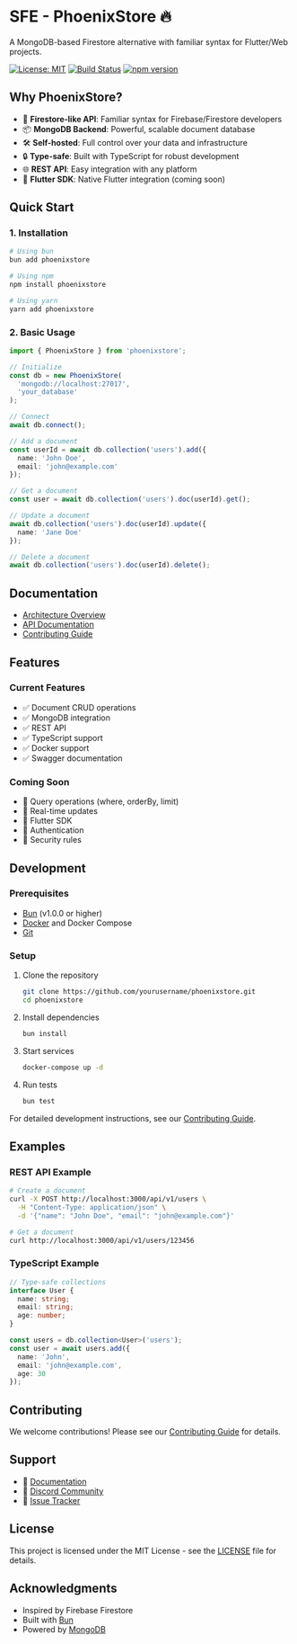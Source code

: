 # SFE - PhoenixStore 🔥

A MongoDB-based Firestore alternative with familiar syntax for Flutter/Web projects.

[![License: MIT](https://img.shields.io/badge/License-MIT-yellow.svg)](https://opensource.org/licenses/MIT)
[![Build Status](https://github.com/yourusername/phoenixstore/workflows/CI/badge.svg)](https://github.com/yourusername/phoenixstore/actions)
[![npm version](https://badge.fury.io/js/phoenixstore.svg)](https://badge.fury.io/js/phoenixstore)

## Why PhoenixStore?

- 🚀 **Firestore-like API**: Familiar syntax for Firebase/Firestore developers
- 📦 **MongoDB Backend**: Powerful, scalable document database
- 🛠️ **Self-hosted**: Full control over your data and infrastructure
- 🔒 **Type-safe**: Built with TypeScript for robust development
- 🌐 **REST API**: Easy integration with any platform
- 📱 **Flutter SDK**: Native Flutter integration (coming soon)

## Quick Start

### 1. Installation

```bash
# Using bun
bun add phoenixstore

# Using npm
npm install phoenixstore

# Using yarn
yarn add phoenixstore
```

### 2. Basic Usage

```typescript
import { PhoenixStore } from 'phoenixstore';

// Initialize
const db = new PhoenixStore(
  'mongodb://localhost:27017',
  'your_database'
);

// Connect
await db.connect();

// Add a document
const userId = await db.collection('users').add({
  name: 'John Doe',
  email: 'john@example.com'
});

// Get a document
const user = await db.collection('users').doc(userId).get();

// Update a document
await db.collection('users').doc(userId).update({
  name: 'Jane Doe'
});

// Delete a document
await db.collection('users').doc(userId).delete();
```

## Documentation

- [Architecture Overview](docs/architecture.md)
- [API Documentation](docs/api.md)
- [Contributing Guide](docs/contributing.md)

## Features

### Current Features
- ✅ Document CRUD operations
- ✅ MongoDB integration
- ✅ REST API
- ✅ TypeScript support
- ✅ Docker support
- ✅ Swagger documentation

### Coming Soon
- 🚧 Query operations (where, orderBy, limit)
- 🚧 Real-time updates
- 🚧 Flutter SDK
- 🚧 Authentication
- 🚧 Security rules

## Development

### Prerequisites

- [Bun](https://bun.sh/) (v1.0.0 or higher)
- [Docker](https://www.docker.com/) and Docker Compose
- [Git](https://git-scm.com/)

### Setup

1. Clone the repository
   ```bash
   git clone https://github.com/yourusername/phoenixstore.git
   cd phoenixstore
   ```

2. Install dependencies
   ```bash
   bun install
   ```

3. Start services
   ```bash
   docker-compose up -d
   ```

4. Run tests
   ```bash
   bun test
   ```

For detailed development instructions, see our [Contributing Guide](docs/contributing.md).

## Examples

### REST API Example
```bash
# Create a document
curl -X POST http://localhost:3000/api/v1/users \
  -H "Content-Type: application/json" \
  -d '{"name": "John Doe", "email": "john@example.com"}'

# Get a document
curl http://localhost:3000/api/v1/users/123456
```

### TypeScript Example
```typescript
// Type-safe collections
interface User {
  name: string;
  email: string;
  age: number;
}

const users = db.collection<User>('users');
const user = await users.add({
  name: 'John',
  email: 'john@example.com',
  age: 30
});
```

## Contributing

We welcome contributions! Please see our [Contributing Guide](docs/contributing.md) for details.

## Support

- 📖 [Documentation](docs/)
- 💬 [Discord Community](https://discord.gg/your-server)
- 🐛 [Issue Tracker](https://github.com/yourusername/phoenixstore/issues)

## License

This project is licensed under the MIT License - see the [LICENSE](LICENSE) file for details.

## Acknowledgments

- Inspired by Firebase Firestore
- Built with [Bun](https://bun.sh/)
- Powered by [MongoDB](https://www.mongodb.com/)
